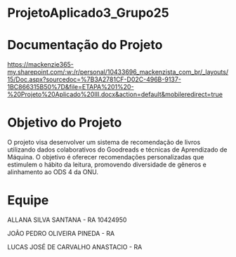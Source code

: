 # ProjetoAplicado3_Grupo25
# Documentação do Projeto

https://mackenzie365-my.sharepoint.com/:w:/r/personal/10433696_mackenzista_com_br/_layouts/15/Doc.aspx?sourcedoc=%7B3A2781CF-D02C-496B-9137-1BC866315B50%7D&file=ETAPA%201%20-%20Projeto%20Aplicado%20III.docx&action=default&mobileredirect=true

# Objetivo do Projeto

O projeto visa desenvolver um sistema de recomendação de livros utilizando dados colaborativos do Goodreads e técnicas de Aprendizado de Máquina. O objetivo é oferecer recomendações personalizadas que estimulem o hábito da leitura, promovendo diversidade de gêneros e alinhamento ao ODS 4 da ONU.

# Equipe

ALLANA SILVA SANTANA - RA 10424950

JOÃO PEDRO OLIVEIRA PINEDA - RA

LUCAS JOSÉ DE CARVALHO ANASTACIO - RA 
